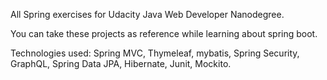All Spring exercises for Udacity Java Web Developer Nanodegree.

You can take these projects as reference while learning about spring boot.

Technologies used:
Spring MVC, Thymeleaf, mybatis, Spring Security, GraphQL, Spring Data JPA, Hibernate, Junit, Mockito.

